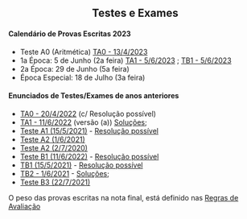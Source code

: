
<h2 align="center"> Testes e Exames </h2>  

#### Calendário de Provas Escritas 2023
- Teste A0 (Aritmética) [TA0 - 13/4/2023](http://cfloren.wdfiles.com/local--files/discreta/TA0-23.pdf)
- 1a Época: 5 de Junho (2a feira) [TA1 - 5/6/2023](http://cfloren.wdfiles.com/local--files/discreta/TA1.23a.pdf) ; [TB1 - 5/6/2023](http://cfloren.wdfiles.com/local--files/discreta/TB1a23.pdf)
- 2a Época: 29 de Junho (5a feira)
- Época Especial: 18 de Julho (3a feira)

#### Enunciados de Testes/Exames de anos anteriores

- [TA0 - 20/4/2022](http://cfloren.wdfiles.com/local--files/discreta/TA0-c-sol.pdf) (c/ Resolução possível)
- [TA1 - 11/6/2022](http://cfloren.wdfiles.com/local--files/discreta/TA1a-22.pdf) (versão (a)) [Soluções](http://cfloren.wdfiles.com/local--files/discreta/TA1-22sol.pdf); &nbsp; &nbsp; 
- [Teste A1 (15/5/2021)](http://cfloren.wdfiles.com/local--files/discreta/TA1-21.pdf) - [Resolução possível](http://cfloren.wdfiles.com/local--files/discreta/TA1-21-Res.pdf)
- [Teste A2 (1/6/2021)](http://cfloren.wdfiles.com/local--files/discreta/TA2-21.pdf) 
- [Teste A2 (2/7/2020)](http://cfloren.wdfiles.com/local--files/discreta/TA2-20.pdf) 
- [Teste B1 (11/6/2022)](http://cfloren.wdfiles.com/local--files/discreta/TB1a-22.pdf) - [Resolução possível](http://cfloren.wdfiles.com/local--files/discreta/TB1-22-Res.pdf)
- [TB1 (15/5/2021)](http://cfloren.wdfiles.com/local--files/discreta/TB1.pdf) - [Resolução possível](http://cfloren.wdfiles.com/local--files/discreta/TB1-21-Res.pdf)
- [TB2 - 1/6/2021](http://cfloren.wdfiles.com/local--files/discreta/TB2.pdf) - [Soluções](http://cfloren.wdfiles.com/local--files/discreta/TB2-21sol.pdf); &nbsp; &nbsp; 
- [Teste B3 (22/7/2021)](http://cfloren.wdfiles.com/local--files/discreta/TB3.pdf) 

O peso das provas escritas na nota final, está definido nas [Regras de Avaliação](avaliacao.md)
